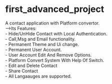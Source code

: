 # first_advanced_project

A contact application with Platform convertor.<br>
-->Its Features:<br>
     - Hide/UnHide Contact with Local Authentication.<br>
     - Call,Msg and Email functionality.<br>
     - Permanent Theme and Ui change.<br>
     - Permanent User Account.<br>
     - User Account Edit And Remove Options.<br>
     - Platform Convert System With Help Of Switch.<br>
     - Edit and Delete Contact<br>
     - Share Contact<br>
     - All Langaauges are supported.<br>
